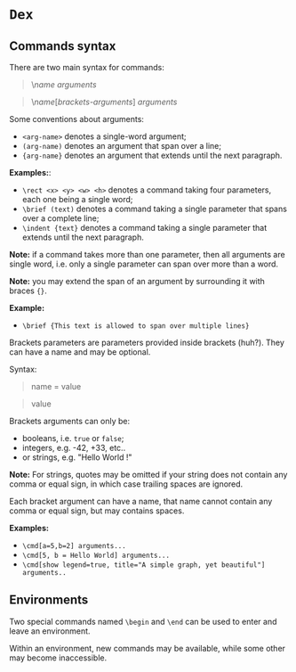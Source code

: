 

# `Dex`

## Commands syntax

There are two main syntax for commands:
> \\*name* *arguments*

> \\*name*[*brackets-arguments*] *arguments*

Some conventions about arguments:
- `<arg-name>` denotes a single-word argument;
- `(arg-name)` denotes an argument that span over a line;
- `{arg-name}` denotes an argument that extends until the next paragraph.

**Examples:**:
- `\rect <x> <y> <w> <h>` denotes a command taking four parameters, each one 
  being a single word;
- `\brief (text)` denotes a command taking a single parameter that 
  spans over a complete line;
- `\indent {text}` denotes a command taking a single parameter that extends until 
  the next paragraph.

**Note:** if a command takes more than one parameter, then all arguments are 
single word, i.e. only a single parameter can span over more than a word.

**Note:** you may extend the span of an argument by surrounding it with braces `{}`.

**Example:**
- `\brief {This text is allowed to span over multiple lines}`

Brackets parameters are parameters provided inside brackets (huh?). 
They can have a name and may be optional.

Syntax:
> name = value

> value

Brackets arguments can only be:
- booleans, i.e. `true` or `false`;
- integers, e.g. -42, +33, etc..
- or strings, e.g. "Hello World !"

**Note:** For strings, quotes may be omitted if your string does not contain any 
comma or equal sign, in which case trailing spaces are ignored.

Each bracket argument can have a name, that name cannot contain any comma 
or equal sign, but may contains spaces.

**Examples:**
- `\cmd[a=5,b=2] arguments...`
- `\cmd[5, b = Hello World] arguments...`
- `\cmd[show legend=true, title="A simple graph, yet beautiful"] arguments..`


## Environments

Two special commands named `\begin` and `\end` can be used to enter and leave 
an environment.

Within an environment, new commands may be available, while some other may become 
inaccessible. 